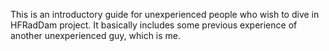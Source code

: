 This is an introductory guide for unexperienced people who wish to dive in HFRadDam project. It basically includes some previous experience of another unexperienced guy, which is me. 
